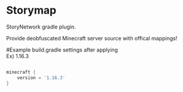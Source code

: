 # Storymap
StoryNetwork gradle plugin.  

Provide deobfuscated Minecraft server source with offical mappings!

#Example
build.gradle settings after applying  
Ex) 1.16.3
```groovy

minecraft {
    version = '1.16.3'
}

```